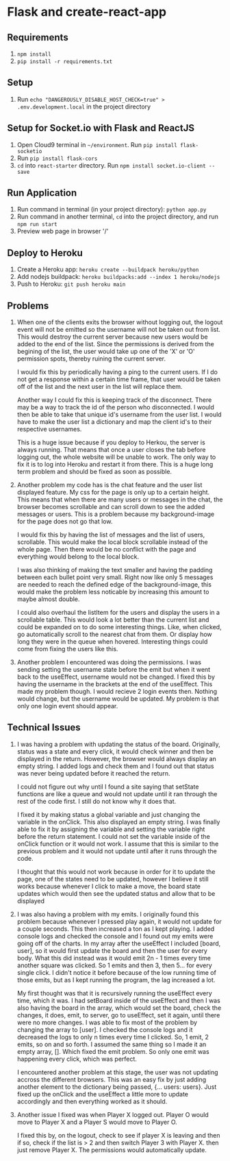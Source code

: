 # Flask and create-react-app

## Requirements
1. `npm install`
2. `pip install -r requirements.txt`

## Setup
1. Run `echo "DANGEROUSLY_DISABLE_HOST_CHECK=true" > .env.development.local` in the project directory

## Setup for Socket.io with Flask and ReactJS
1. Open Cloud9 terminal in `~/environment`. Run `pip install flask-socketio`
2. Run `pip install flask-cors`
3. `cd` into `react-starter` directory. Run `npm install socket.io-client --save`

## Run Application
1. Run command in terminal (in your project directory): `python app.py`
2. Run command in another terminal, `cd` into the project directory, and run `npm run start`
3. Preview web page in browser '/'

## Deploy to Heroku
1. Create a Heroku app: `heroku create --buildpack heroku/python`
2. Add nodejs buildpack: `heroku buildpacks:add --index 1 heroku/nodejs`
3. Push to Heroku: `git push heroku main`

## Problems
1. When one of the clients exits the browser without logging out, the logout event will not be emitted so the username will not be taken out from list.  This would destroy the current server because new users would be added to the end of the list.  Since the permissions is derived from the begining of the list, the user would take up one of the 'X' or 'O' permission spots, thereby ruining the current server.  
 
    I would fix this by periodically having a ping to the current users.  If I do not get a response within a certain time frame, that user would be taken off of the list and the next user in the list will replace them.

    Another way I could fix this is keeping track of the disconnect.  There may be a way to track the id of the person who disconnected.  I would then be able to take that unique id's username from the user list.  I would have to make the user list a dictionary and map the client id's to their respective usernames.
    
    This is a huge issue because if you deploy to Herkou, the server is always running.  That means that once a user closes the tab before logging out, the whole website will be unable to work. The only way to fix it is to log into Heroku and restart it from there.  This is a huge long term problem and should be fixed as soon as possible.
2. Another problem my code has is the chat feature and the user list displayed feature.  My css for the page is only up to a certain height.  This means that when there are many users or messages in the chat, the browser becomes scrollable and can scroll down to see the added messages or users.  This is a problem because my background-image for the page does not go that low.

    I would fix this by having the list of messages and the list of users, scrollable.  This would make the local block scrollable instead of the whole page. Then there would be no conflict with the page and everything would belong to the local block.
    
    I was also thinking of making the text smaller and having the padding between each bullet point very small. Right now like only 5 messages are needed to reach the defined edge of the background-image, this would make the problem less noticable by increasing this amount to maybe almost double. 
    
    I could also overhaul the listItem for the users and display the users in a scrollable table.  This would look a lot better than the current list and could be expanded on to do some interesting things.  Like, when clicked, go automatically scroll to the nearest chat from them. Or display how long they were in the queue when hovered.  Interesting things could come from fixing the users like this.
3. Another problem I encountered was doing the permissions.  I was sending setting the username state before the emit but when it went back to the useEffect, username would not be changed.  I fixed this by having the username in the brackets at the end of the useEffect.  This made my problem though.  I would recieve 2 login events then.  Nothing would change, but the username would be updated.  My problem is that only one login event should appear.    

## Technical Issues

1. I was having a problem with updating the status of the board.  Originally, status was a state and every click, it would check winner and then be displayed in the return. However, the browser would always display an empty string.  I added logs and check them and I found out that status was never being updated before it reached the return.  
    
    I could not figure out why until I found a site saying that setState functions are like a queue and would not update until it ran through the rest of the code first.  I still do not know why it does that.  

    I fixed it by making status a global variable and just changing the variable in the onClick.  This also displayed an empty string.  I was finally able to fix it by assigning the variable and setting the variable right before the return statement.  I could not set the variable inside of the onClick function or it would not work. I assume that this is similar to the previous problem and it would not update until after it runs through the code.
    
    I thought that this would not work because in order for it to update the page, one of the states need to be updated, however I believe it still works because whenever I click to make a move, the board state updates which would then see the updated status and allow that to be displayed
    
2. I was also having a problem with my emits.  I originally found this problem because whenever I pressed play again, it would not update for a couple seconds.  This then increased a ton as I kept playing.  I added console logs and checked the console and I found out my emits were going off of the charts.  In my array after the useEffect I included [board, user], so it would first update the board and then the user for every body.  What this did instead was it would emit 2n - 1 times every time another square was clicked. So 1 emits and then 3, then 5... for every single click.  I didn't notice it before because of the low running time of those emits, but as I kept running the program, the lag increased a lot.

    My first thought was that it is recursively running the useEffect every time, which it was.  I had setBoard inside of the useEffect and then I was also having the board in the array, which would set the board, check the changes, it does, emit, to server, go to useEffect, set it again, until there were no more changes. I was able to fix most of the problem by changing the array to [user]. I checked the console logs and it decreased the logs to only n times every time I clicked.  So, 1 emit, 2 emits, so on and so forth. I assumed the same thing so I made it an empty array, []. Which fixed the emit problem. So only one emit was happening every click, which was perfect.
    
    I encountered another problem at this stage, the user was not updating accross the different browsers.  This was an easy fix by just adding another element to the dictionary being passed, {... users: users}. Just fixed up the onClick and the useEffect a little more to update accordingly and then everything worked as it should. 

3. Another issue I fixed was when Player X logged out.  Player O would move to Player X and a Player S would move to Player O.  

    I fixed this by, on the logout, check to see if player X is leaving and then if so, check if the list is > 2 and then switch Player 3 with Player X. then just remove Player X.  The permissions would automatically update.